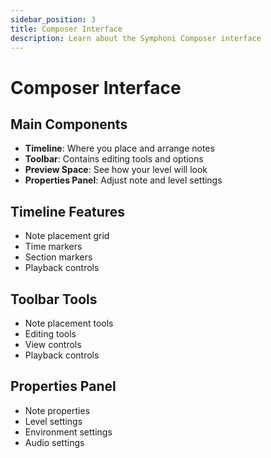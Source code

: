 ```yaml
---
sidebar_position: 3
title: Composer Interface
description: Learn about the Symphoni Composer interface
---
```


# Composer Interface

## Main Components
- **Timeline**: Where you place and arrange notes
- **Toolbar**: Contains editing tools and options
- **Preview Space**: See how your level will look
- **Properties Panel**: Adjust note and level settings

## Timeline Features
- Note placement grid
- Time markers
- Section markers
- Playback controls

## Toolbar Tools
- Note placement tools
- Editing tools
- View controls
- Playback controls

## Properties Panel
- Note properties
- Level settings
- Environment settings
- Audio settings 